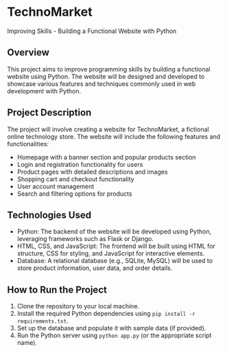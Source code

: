 # TechnoMarket

Improving Skills - Building a Functional Website with Python

## Overview

This project aims to improve programming skills by building a functional website using Python. The website will be designed and developed to showcase various features and techniques commonly used in web development with Python.

## Project Description

The project will involve creating a website for TechnoMarket, a fictional online technology store. The website will include the following features and functionalities:

- Homepage with a banner section and popular products section
- Login and registration functionality for users
- Product pages with detailed descriptions and images
- Shopping cart and checkout functionality
- User account management
- Search and filtering options for products


## Technologies Used

- Python: The backend of the website will be developed using Python, leveraging frameworks such as Flask or Django.
- HTML, CSS, and JavaScript: The frontend will be built using HTML for structure, CSS for styling, and JavaScript for interactive elements.
- Database: A relational database (e.g., SQLite, MySQL) will be used to store product information, user data, and order details.

## How to Run the Project

1. Clone the repository to your local machine.
2. Install the required Python dependencies using `pip install -r requirements.txt`.
3. Set up the database and populate it with sample data (if provided).
4. Run the Python server using `python app.py` (or the appropriate script name).
